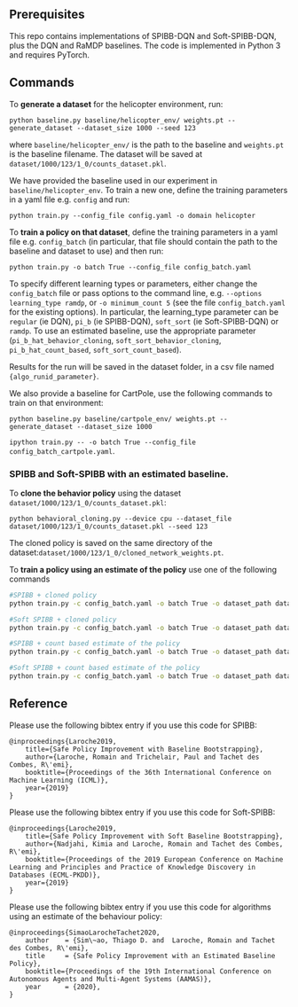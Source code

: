 ## Prerequisites

This repo contains implementations of SPIBB-DQN and Soft-SPIBB-DQN, plus the DQN and RaMDP baselines.
The code is implemented in Python 3 and requires PyTorch.

## Commands

To **generate a dataset** for the helicopter environment, run:
```
python baseline.py baseline/helicopter_env/ weights.pt --generate_dataset --dataset_size 1000 --seed 123
```
where ``baseline/helicopter_env/`` is the path to the baseline and ``weights.pt`` is the baseline filename. The dataset will be saved at  ``dataset/1000/123/1_0/counts_dataset.pkl``.

We have provided the baseline used in our experiment in `baseline/helicopter_env`. To train a new one, define the training parameters in a yaml file e.g. `config` and run:
```
python train.py --config_file config.yaml -o domain helicopter
```

To **train a policy on that dataset**, define the training parameters in a yaml file e.g. `config_batch` (in particular, that file should contain the path to the baseline and dataset to use) and then run:

```
python train.py -o batch True --config_file config_batch.yaml
```

To specify different learning types or parameters, either change the `config_batch` file or pass options to the command line, e.g. `--options learning_type ramdp`, or `-o minimum_count 5` (see the file `config_batch.yaml` for the existing options). In particular, the learning_type parameter can be `regular` (ie DQN), `pi_b` (ie SPIBB-DQN), `soft_sort` (ie Soft-SPIBB-DQN) or `ramdp`. To use an estimated baseline, use the appropriate parameter (`pi_b_hat_behavior_cloning`, `soft_sort_behavior_cloning`, `pi_b_hat_count_based`, `soft_sort_count_based`).

Results for the run will be saved in the dataset folder, in a csv file named `{algo_runid_parameter}`.

We also provide a baseline for CartPole, use the following commands to train on that environment:

`python baseline.py baseline/cartpole_env/ weights.pt --generate_dataset --dataset_size 1000`

`ipython train.py -- -o batch True --config_file config_batch_cartpole.yaml`.



### SPIBB and Soft-SPIBB with an estimated baseline.
To **clone the behavior policy** using the dataset `dataset/1000/123/1_0/counts_dataset.pkl`:
```
python behavioral_cloning.py --device cpu --dataset_file dataset/1000/123/1_0/counts_dataset.pkl --seed 123
```
The cloned policy is saved on the same directory of the dataset:`dataset/1000/123/1_0/cloned_network_weights.pt`.

To **train a policy using an estimate of the policy** use one of the following commands
```bash
#SPIBB + cloned policy
python train.py -c config_batch.yaml -o batch True -o dataset_path dataset/1000/123/1_0/counts_dataset.pkl -o learning_type pi_b_hat_behavior_cloning -o minimum_count 3

#Soft SPIBB + cloned policy
python train.py -c config_batch.yaml -o batch True -o dataset_path dataset/1000/123/1_0/counts_dataset.pkl -o learning_type soft_sort_behavior_cloning -o epsilon_soft 0.6

#SPIBB + count based estimate of the policy
python train.py -c config_batch.yaml -o batch True -o dataset_path dataset/1000/123/1_0/counts_dataset.pkl -o learning_type pi_b_hat_count_based -o minimum_count 3

#Soft SPIBB + count based estimate of the policy
python train.py -c config_batch.yaml -o batch True -o dataset_path dataset/1000/123/1_0/counts_dataset.pkl -o learning_type soft_sort_count_based -o epsilon_soft 0.6
```




## Reference

Please use the following bibtex entry if you use this code for SPIBB:
```
@inproceedings{Laroche2019,
    title={Safe Policy Improvement with Baseline Bootstrapping},
    author={Laroche, Romain and Trichelair, Paul and Tachet des Combes, R\'emi},
    booktitle={Proceedings of the 36th International Conference on Machine Learning (ICML)},
    year={2019}
}
```

Please use the following bibtex entry if you use this code for Soft-SPIBB:
```
@inproceedings{Laroche2019,
    title={Safe Policy Improvement with Soft Baseline Bootstrapping},
    author={Nadjahi, Kimia and Laroche, Romain and Tachet des Combes, R\'emi},
    booktitle={Proceedings of the 2019 European Conference on Machine Learning and Principles and Practice of Knowledge Discovery in Databases (ECML-PKDD)},
    year={2019}
}
```

Please use the following bibtex entry if you use this code for algorithms using an estimate of the behaviour policy:
```
@inproceedings{SimaoLarocheTachet2020,
    author    = {Sim\~ao, Thiago D. and  Laroche, Romain and Tachet des Combes, R\'emi},
    title     = {Safe Policy Improvement with an Estimated Baseline Policy},
    booktitle={Proceedings of the 19th International Conference on Autonomous Agents and Multi-Agent Systems (AAMAS)},
    year      = {2020},
}
```
